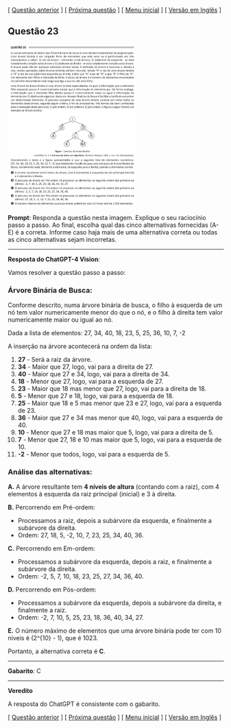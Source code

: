 \[ [Questão anterior](q22-por.md) \] \[ [Próxima questão](q24-por.md) \] \[ [Menu inicial](/README.md) \] \[ [Versão em Inglês](q23-eng.md) \] 

## Questão 23 ##

<img src="q23-image.png" alt="Question 23 image file" width="60%" height="60%">

**Prompt**: Responda a questão nesta imagem. Explique o seu raciocínio passo a passo. Ao final, escolha qual das cinco alternativas fornecidas (A-E) é a correta. Informe caso haja mais de uma alternativa correta ou todas as cinco alternativas sejam incorretas.

---

**Resposta do ChatGPT-4 Vision**: 

Vamos resolver a questão passo a passo:

### Árvore Binária de Busca:
Conforme descrito, numa árvore binária de busca, o filho à esquerda de um nó tem valor numericamente menor do que o nó, e o filho à direita tem valor numericamente maior ou igual ao nó.

Dada a lista de elementos: 27, 34, 40, 18, 23, 5, 25, 36, 10, 7, -2

A inserção na árvore acontecerá na ordem da lista:

1. **27** - Será a raiz da árvore.
2. **34** - Maior que 27, logo, vai para a direita de 27.
3. **40** - Maior que 27 e 34, logo, vai para a direita de 34.
4. **18** - Menor que 27, logo, vai para a esquerda de 27.
5. **23** - Maior que 18 mas menor que 27, logo, vai para a direita de 18.
6. **5** - Menor que 27 e 18, logo, vai para a esquerda de 18.
7. **25** - Maior que 18 e 5 mas menor que 23 e 27, logo, vai para a esquerda de 23.
8. **36** - Maior que 27 e 34 mas menor que 40, logo, vai para a esquerda de 40.
9. **10** - Menor que 27 e 18 mas maior que 5, logo, vai para a direita de 5.
10. **7** - Menor que 27, 18 e 10 mas maior que 5, logo, vai para a esquerda de 10.
11. **-2** - Menor que todos, logo, vai para a esquerda de 5.

### Análise das alternativas:

**A.** A árvore resultante tem **4 níveis de altura** (contando com a raiz), com 4 elementos à esquerda da raiz principal (inicial) e 3 à direita.

**B.** Percorrendo em Pré-ordem:
- Processamos a raiz, depois a subárvore da esquerda, e finalmente a subárvore da direita.
- Ordem: 27, 18, 5, -2, 10, 7, 23, 25, 34, 40, 36.

**C.** Percorrendo em Em-ordem:
- Processamos a subárvore da esquerda, depois a raiz, e finalmente a subárvore da direita.
- Ordem: -2, 5, 7, 10, 18, 23, 25, 27, 34, 36, 40.

**D.** Percorrendo em Pós-ordem:
- Processamos a subárvore da esquerda, depois a subárvore da direita, e finalmente a raiz.
- Ordem: -2, 7, 10, 5, 25, 23, 18, 36, 40, 34, 27.

**E.** O número máximo de elementos que uma árvore binária pode ter com 10 níveis é \(2^{10} - 1\), que é 1023.

Portanto, a alternativa correta é **C**.

---

**Gabarito**: C

---

**Veredito**

A resposta do ChatGPT é consistente com o gabarito.

\[ [Questão anterior](q22-por.md) \] \[ [Próxima questão](q24-por.md) \] \[ [Menu inicial](/README.md) \] \[ [Versão em Inglês](q23-eng.md) \] 
